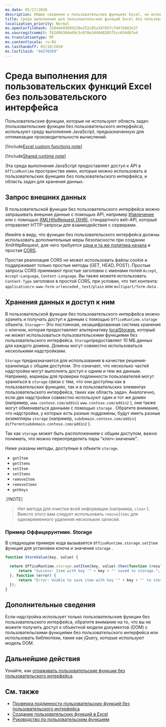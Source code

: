 ```yaml
---
ms.date: 05/17/2020
description: Общие сведения о пользовательских функциях Excel, не использующих область задач и определенную среду выполнения JavaScript.
title: Среда выполнения для пользовательских функций Excel без пользовательского интерфейса
localization_priority: Normal
ms.openlocfilehash: 31044d4569d230e252c05a39785fc7d47b802e37
ms.sourcegitcommit: f62d9630de69c5c070e3d4048205f5cc654db7e4
ms.translationtype: MT
ms.contentlocale: ru-RU
ms.lasthandoff: 05/18/2020
ms.locfileid: "44278359"
---
```

# <a name="runtime-for-ui-less-excel-custom-functions"></a>Среда выполнения для пользовательских функций Excel без пользовательского интерфейса

Пользовательские функции, которые не используют область задач (пользовательские функции без пользовательского интерфейса), используют среду выполнения JavaScript, предназначенную для оптимизации производительности вычислений.

[!include[Excel custom functions note](../includes/excel-custom-functions-note.md)]

[!include[Shared runtime note](../includes/shared-runtime-note.md)]

Эта среда выполнения JavaScript предоставляет доступ к API в `OfficeRuntime` пространстве имен, которые можно использовать в пользовательских функциях без пользовательского интерфейса, и область задач для хранения данных.

## <a name="requesting-external-data"></a>Запрос внешних данных

В пользовательской функции без пользовательского интерфейса можно запрашивать внешние данные с помощью API, например [Извлечение](https://developer.mozilla.org/en-US/docs/Web/API/Fetch_API) или с помощью [XMLHttpRequest (XHR)](https://developer.mozilla.org/en-US/docs/Web/API/XMLHttpRequest), стандартного веб-API, который отправляет HTTP-запросы для взаимодействия с серверами.

Имейте в виду, что функции без пользовательского интерфейса должны использовать дополнительные меры безопасности при создании XmlHttpRequest, для чего требуется [одна и та же политика начала](https://developer.mozilla.org/en-US/docs/Web/Security/Same-origin_policy) и простая [CORS](https://www.w3.org/TR/cors/).

Простая реализация CORS не может использовать файлы cookie и поддерживает только простые методы (GET, HEAD, POST). Простые запросы CORS принимают простые заголовки с именами полей `Accept`, `Accept-Language`, `Content-Language`. Вы также можете использовать `Content-Type` заголовок в простой CORS, при условии, что тип контента: `application/x-www-form-urlencoded` , `text/plain` или `multipart/form-data` .

## <a name="storing-and-accessing-data"></a>Хранения данных и доступ к ним

В пользовательской функции без пользовательского интерфейса можно хранить и получать доступ к данным с помощью `OfficeRuntime.storage` объекта. `Storage`— Это постоянная, незашифрованная система хранения с ключом, которая предоставляет альтернативу [localStorage](https://developer.mozilla.org/en-US/docs/Web/API/Window/localStorage), который не может использоваться пользовательскими функциями без пользовательского интерфейса. `Storage`предоставляет 10 МБ данных для каждого домена. Домены могут совместно использоваться несколькими надстройками.

`Storage` предназначается для использования в качестве решения-хранилища с общим доступом. Это означает, что несколько частей надстройки могут выполнять доступ к одним и тем же данным. Например, маркеры для проверки подлинности пользователей могут храниться в `storage` связи с тем, что они доступны как в пользовательских функциях, так и в пользовательских элементах пользовательского интерфейса, таких как область задач. Аналогично, если две надстройки совместно используют один и тот же домен (например, `www.contoso.com/addin1` `www.contoso.com/addin2` ), они также могут обмениваться данными с помощью `storage` . Обратите внимание, что надстройки, у которых есть разные поддомены, будут иметь разные экземпляры `storage` (например, `subdomain.contoso.com/addin1` `differentsubdomain.contoso.com/addin2` ).

Так как `storage` может быть расположением с общим доступом, важно понимать, что можно переопределить пары "ключ-значение".

Ниже указаны методы, доступные в объекте `storage`.

 - `getItem`
 - `getItems`
 - `setItem`
 - `setItems`
 - `removeItem`
 - `removeItems`
 - `getKeys`

.[!NOTE]
> Нет метода для очистки всей информации (например, `clear` ). Вместо этого вам следует использовать `removeItems` для одновременного удаления нескольких записей.

### <a name="officeruntimestorage-example"></a>Пример Оффицерунтиме. Storage

В следующем примере кода вызывается `OfficeRuntime.storage.setItem` функция для установки ключа и значения `storage` .

```js
function StoreValue(key, value) {

  return OfficeRuntime.storage.setItem(key, value).then(function (result) {
      return "Success: Item with key '" + key + "' saved to storage.";
  }, function (error) {
      return "Error: Unable to save item with key '" + key + "' to storage. " + error;
  });
}
```

## <a name="additional-considerations"></a>Дополнительные сведения

Если надстройка использует только пользовательские функции без пользовательского интерфейса, обратите внимание на то, что вы не можете получить доступ к объектной модели документов (DOM) с пользовательскими функциями без пользовательского интерфейса или использовать библиотеки, такие как jQuery, которые используют модель DOM.

## <a name="next-steps"></a>Дальнейшие действия
Узнайте, как [отлаживать пользовательские функции без пользовательского интерфейса](custom-functions-debugging.md).

## <a name="see-also"></a>См. также

* [Проверка подлинности пользовательских функций без пользовательского интерфейса](custom-functions-authentication.md)
* [Создание пользовательских функций в Excel](custom-functions-overview.md)
* [Руководство по пользовательским функциям](../tutorials/excel-tutorial-create-custom-functions.md)
